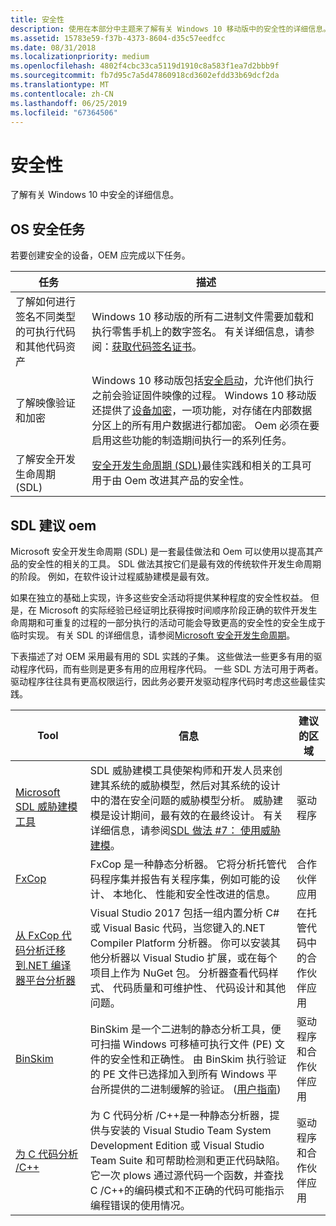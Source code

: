 ```yaml
---
title: 安全性
description: 使用在本部分中主题来了解有关 Windows 10 移动版中的安全性的详细信息。
ms.assetid: 15783e59-f37b-4373-8604-d35c57eedfcc
ms.date: 08/31/2018
ms.localizationpriority: medium
ms.openlocfilehash: 4802f4cbc33ca5119d1910c8a583f1ea7d2bbb9f
ms.sourcegitcommit: fb7d95c7a5d47860918cd3602efdd33b69dcf2da
ms.translationtype: MT
ms.contentlocale: zh-CN
ms.lasthandoff: 06/25/2019
ms.locfileid: "67364506"
---
```

# <a name="security"></a>安全性

了解有关 Windows 10 中安全的详细信息。

## <a name="os-security-tasks"></a>OS 安全任务

若要创建安全的设备，OEM 应完成以下任务。

<table>
  <thead>
    <th>任务</th>
    <th>描述</th>
  </thead>
  <tbody>
    <tr>
      <td>了解如何进行签名不同类型的可执行代码和其他代码资产</td>
      <td>Windows 10 移动版的所有二进制文件需要加载和执行零售手机上的数字签名。 有关详细信息，请参阅：<a href="https://docs.microsoft.com/windows-hardware/drivers/dashboard/get-a-code-signing-certificate">获取代码签名证书</a>。</td>
</tr>
<tr class="even">
<td>了解映像验证和加密</td>
<td>Windows 10 移动版包括<a href="https://docs.microsoft.com/windows-hardware/drivers/bringup/secure-boot">安全启动</a>，允许他们执行之前会验证固件映像的过程。 Windows 10 移动版还提供了<a href="https://docs.microsoft.com/windows-hardware/drivers/bringup/secure-boot-and-device-encryption-overview">设备加密</a>，一项功能，对存储在内部数据分区上的所有用户数据进行都加密。 Oem 必须在要启用这些功能的制造期间执行一的系列任务。</td>
</tr>
<tr>
<td>了解安全开发生命周期 (SDL)</td>
<td><a href="https://www.microsoft.com/sdl">安全开发生命周期 (SDL)</a>最佳实践和相关的工具可用于由 Oem 改进其产品的安全性。</td>
</tr>
</tbody>
</table>

## <a name="sdl-recommendations-for-oems"></a>SDL 建议 oem

Microsoft 安全开发生命周期 (SDL) 是一套最佳做法和 Oem 可以使用以提高其产品的安全性的相关的工具。 SDL 做法其按它们是最有效的传统软件开发生命周期的阶段。 例如，在软件设计过程威胁建模是最有效。

如果在独立的基础上实现，许多这些安全活动将提供某种程度的安全性权益。 但是，在 Microsoft 的实际经验已经证明比获得按时间顺序阶段正确的软件开发生命周期和可重复的过程的一部分执行的活动可能会导致更高的安全性的安全生成于临时实现。 有关 SDL 的详细信息，请参阅[Microsoft 安全开发生命周期](https://www.microsoft.com/sdl)。

下表描述了对 OEM 采用最有用的 SDL 实践的子集。 这些做法一些更多有用的驱动程序代码，而有些则是更多有用的应用程序代码。 一些 SDL 方法可用于两者。 驱动程序往往具有更高权限运行，因此务必要开发驱动程序代码时考虑这些最佳实践。

|Tool|信息|建议的区域|
|----|----|----|
|[Microsoft SDL 威胁建模工具](https://www.microsoft.com/download/details.aspx?id=49168)|SDL 威胁建模工具使架构师和开发人员来创建其系统的威胁模型，然后对其系统的设计中的潜在安全问题的威胁模型分析。 威胁建模是设计期间，最有效的在最终设计。 有关详细信息，请参阅[SDL 做法 #7： 使用威胁建模](https://www.microsoft.com/sdl)。|驱动程序|
|[FxCop](https://www.microsoft.com/sdl)|FxCop 是一种静态分析器。 它将分析托管代码程序集并报告有关程序集，例如可能的设计、 本地化、 性能和安全性改进的信息。|合作伙伴应用|
|[从 FxCop 代码分析迁移到.NET 编译器平台分析器](https://docs.microsoft.com/visualstudio/code-quality/fxcop-analyzers)|Visual Studio 2017 包括一组内置分析 C# 或 Visual Basic 代码，当您键入的.NET Compiler Platform 分析器。 你可以安装其他分析器以 Visual Studio 扩展，或在每个项目上作为 NuGet 包。 分析器查看代码样式、 代码质量和可维护性、 代码设计和其他问题。|在托管代码中的合作伙伴应用|
|[BinSkim](https://www.microsoft.com/sdl)|BinSkim 是一个二进制的静态分析工具，便可扫描 Windows 可移植可执行文件 (PE) 文件的安全性和正确性。  由 BinSkim 执行验证的 PE 文件已选择加入到所有 Windows 平台所提供的二进制缓解的验证。 ([用户指南](https://github.com/Microsoft/binskim/blob/develop/docs/BinSkimUserGuide.docx))|驱动程序和合作伙伴应用|
|[为 C 代码分析 /C++](https://docs.microsoft.com/visualstudio/code-quality/code-analysis-for-c-cpp-overview)|为 C 代码分析 /C++是一种静态分析器，提供与安装的 Visual Studio Team System Development Edition 或 Visual Studio Team Suite 和可帮助检测和更正代码缺陷。 它一次 plows 通过源代码一个函数，并查找 C /C++的编码模式和不正确的代码可能指示编程错误的使用情况。|驱动程序和合作伙伴应用|
